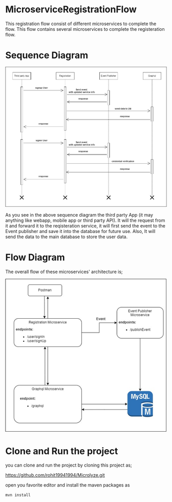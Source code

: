# MicroserviceRegistrationFlow
This registration flow consist of different microservices to complete
the flow. This flow contains several microservices to complete
the registeration flow.

# Sequence Diagram
![Sequence Diagram](images/sequenceDiagram.jpg "Sequece Diagram to show different microservices flows communication")


As you see in the above sequence diagram the third party App (it may anything
like webapp, mobile app or third party API). It will the request from it
and forward it to the reqisteration service, it will first send the event
to the Event publisher and save it into the database for future use.
Also, It will send the data to the main database to store the user data.

# Flow Diagram
The overall flow of these microservices' architecture is;

![Component Diagram](images/componentDiagram.jpg "Component diagram")

# Clone and Run the project
you can clone and run the project by cloning this project as;

   https://github.com/rohit19941994/Microlyze.git

open you favorite editor and install the maven packages as

    mvn install


